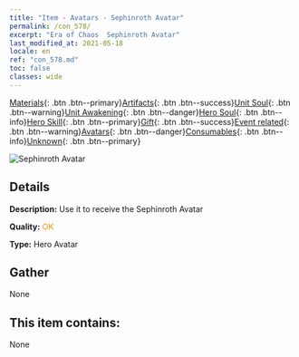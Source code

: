 ```yaml
---
title: "Item - Avatars - Sephinroth Avatar"
permalink: /con_578/
excerpt: "Era of Chaos  Sephinroth Avatar"
last_modified_at: 2021-05-18
locale: en
ref: "con_578.md"
toc: false
classes: wide
---
```

 [Materials](/Items/){: .btn .btn--primary}[Artifacts](/Items/Artifacts/){: .btn .btn--success}[Unit Soul](/Items/UnitSoul/){: .btn .btn--warning}[Unit Awakening](/Items/UnitAwakening/){: .btn .btn--danger}[Hero Soul](/Items/HeroSoul/){: .btn .btn--info}[Hero Skill](/Items/HeroSkill/){: .btn .btn--primary}[Gift](/Items/Gift/){: .btn .btn--success}[Event related](/Items/Events/){: .btn .btn--warning}[Avatars](/Items/Avatars/){: .btn .btn--danger}[Consumables](/Items/Consumables/){: .btn .btn--info}[Unknown](/Items/Unknown/){: .btn .btn--primary}

 ![Sephinroth Avatar](/images/h/h_Sephinroth1.jpg)

## Details
 **Description:** Use it to receive the Sephinroth Avatar

 **Quality:** <span style="color: #FF8C00">OK</span>

 **Type:** Hero Avatar

## Gather

  None

## This item contains:

  None


